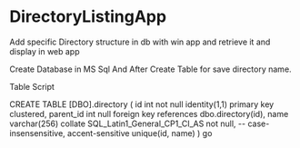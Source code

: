 # DirectoryListingApp
Add specific Directory structure in db with win app and retrieve it and display in web app


Create Database in MS Sql 
And After Create Table for save directory name.

Table Script

CREATE TABLE [DBO].directory
(
  id  int not null identity(1,1) primary key clustered,
  parent_id int null  foreign key references dbo.directory(id),
  name  varchar(256)  collate SQL_Latin1_General_CP1_CI_AS  not null, -- case-insensensitive, accent-sensitive
  unique(id, name)
)
go

